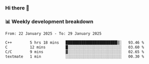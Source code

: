 ### Hi there 👋

### 📊 Weekly development breakdown
<!--START_SECTION:waka-->

```txt
From: 22 January 2025 - To: 29 January 2025

C++        5 hrs 18 mins   ███████████████████████▒░   93.46 %
C          12 mins         █░░░░░░░░░░░░░░░░░░░░░░░░   03.60 %
C/C        9 mins          ▓░░░░░░░░░░░░░░░░░░░░░░░░   02.65 %
textmate   1 min           ░░░░░░░░░░░░░░░░░░░░░░░░░   00.30 %
```

<!--END_SECTION:waka-->

